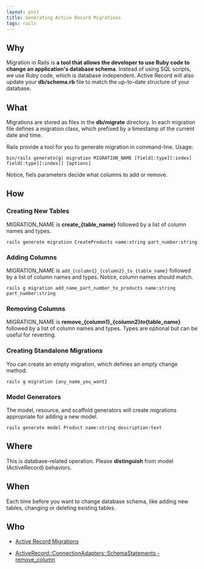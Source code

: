 ```yaml
---
layout: post
title: Generating Active Record Migrations
tags: rails
---
```


## Why

Migration in Rails is **a tool that allows the developer to use Ruby code to change an application's database schema**. Instead of using SQL scripts, we use Ruby code, which is database independent. Active Record will also update your **db/schema.rb** file to match the up-to-date structure of your database.

  

## What

Migrations are stored as files in the **db/migrate** directory. In each migration file defines a migration class, which prefixed by a timestamp of the current date and time.

Rails provide a tool for you to generate migration in command-line.  Usage:

```
bin/rails generate(g) migration MIGRATION_NAME [field[:type][:index] field[:type][:index]] [options]
```

Notice, fiels parameters decide what columns to add or remove.

  

## How

### Creating New Tables


MIGRATION_NAME is **create_{table_name}** followed by a list of column names and types.

```
rails generate migration CreateProducts name:string part_number:string
```

### Adding Columns

MIGRATION_NAME is `add_{column1}_{column2}_to_{table_name}` followed by a list of column names and types. Notice, column names should match.

```
rails g migration add_name_part_number_to_products name:string part_number:string
```

### Removing Columns

MIGRATION_NAME is **remove_{column1}_{column2}_to_{table_name}** followed by a list of column names and types. Types are optional but can be useful for reverting.

### Creating Standalone Migrations

You can create an empty migration, which defines an empty change method.

```
rails g migration {any_name_you_want}
```

### Model Generators

The model, resource, and scaffold generators will create migrations appropriate for adding a new model.

```
rails generate model Product name:string description:text
```
  

## Where

This is database-related operation. Please **distinguish** from model (ActiveRecord) behaviors.

  

## When

Each time before you want to change database schema, like adding new tables, changing or deleting existing tables.

  
  

## Who

- [Active Record Migrations](https://guides.rubyonrails.org/active_record_migrations.html#generating-migrations)

- [ActiveRecord::ConnectionAdapters::SchemaStatements - remove_column](https://api.rubyonrails.org/v7.1.2/classes/ActiveRecord/ConnectionAdapters/SchemaStatements.html#method-i-remove_column)

